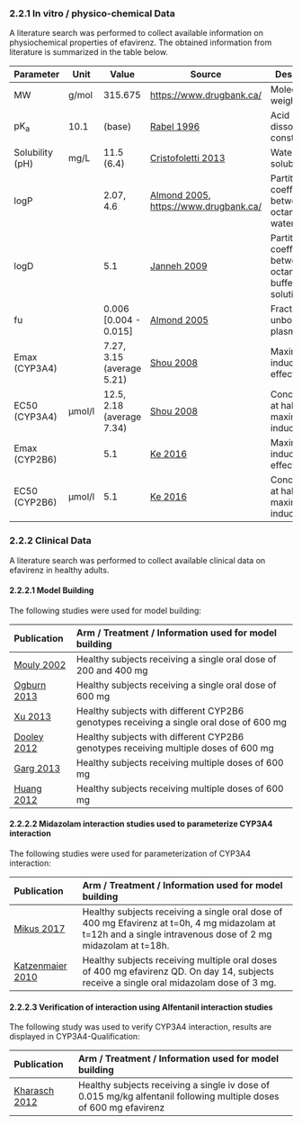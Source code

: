 ### 2.2.1	In vitro / physico-chemical Data

A literature search was performed to collect available information on physiochemical properties of efavirenz. The obtained information from literature is summarized in the table below. 

| **Parameter**   | **Unit** | **Value**       | Source                                                       | **Description**                                 |
| :-------------- | -------- | --------------- | ------------------------------------------------------------ | ----------------------------------------------- |
| MW              | g/mol    | 315.675         | https://www.drugbank.ca/                                     | Molecular weight                                |
| pK<sub>a</sub>  | 10.1     | (base)          | [Rabel 1996](#5-References)                                | Acid dissociation constant                      |
| Solubility (pH) | mg/L     | 11.5 (6.4) | [Cristofoletti 2013](#5-References)        | Water solubility                               |
| logP            |          | 2.07, 4.6       | [Almond 2005](#5-References), https://www.drugbank.ca/     | Partition coefficient between octanol and water |
| logD            |          | 5.1       | [Janneh 2009](#5-References) | Partition coefficient between octanol and buffer solution |
| fu              |         | 0.006 [0.004 - 0.015] | [Almond 2005](#5-References) | Fraction unbound in plasma                      |
| Emax (CYP3A4) |          | 7.27, 3.15 (average 5.21) | [Shou 2008](#5-References) | Maximum induction effect |
| EC50 (CYP3A4) | µmol/l | 12.5, 2.18 (average 7.34) | [Shou 2008](#5-References) | Concentration at half maximum induction |
| Emax (CYP2B6) |          | 5.1       | [Ke 2016](#5-References) | Maximum induction effect |
| EC50 (CYP2B6) | µmol/l | 5.1       | [Ke 2016](#5-References) | Concentration at half maximum induction |


### 2.2.2	Clinical Data

A literature search was performed to collect available clinical data on efavirenz in healthy adults.

#### 2.2.2.1	Model Building

The following studies were used for model building:

| Publication                  | Arm / Treatment / Information used for model building        |
| :--------------------------- | :----------------------------------------------------------- |
| [Mouly 2002](#5-References)  | Healthy subjects receiving a single oral dose of 200 and 400 mg |
| [Ogburn 2013](#5-References) | Healthy subjects receiving a single oral dose of 600 mg      |
| [Xu 2013](#5-References)     | Healthy subjects with different CYP2B6 genotypes receiving a single oral dose of 600 mg |
| [Dooley 2012](#5-References) | Healthy subjects with different CYP2B6 genotypes receiving multiple doses of 600 mg |
| [Garg 2013](#5-References)   | Healthy subjects receiving multiple doses of 600 mg          |
| [Huang 2012](#5-References)  | Healthy subjects receiving multiple doses of 600 mg          |



#### 2.2.2.2	Midazolam interaction studies used to parameterize CYP3A4 interaction

The following studies were used for parameterization of CYP3A4 interaction:

| Publication                       | Arm / Treatment / Information used for model building        |
| :-------------------------------- | :----------------------------------------------------------- |
| [Mikus 2017](#5-References)       | Healthy subjects receiving a single oral dose of  400 mg Efavirenz at t=0h, 4 mg midazolam at t=12h and a single intravenous dose of 2 mg midazolam at t=18h. |
| [Katzenmaier 2010](#5-References) | Healthy subjects receiving multiple oral doses of 400 mg efavirenz QD. On day 14, subjects receive a single oral midazolam dose of 3 mg. |



#### 2.2.2.3	Verification of interaction using Alfentanil interaction studies

The following study was used to verify CYP3A4 interaction, results are displayed in CYP3A4-Qualification:

| Publication                    | Arm / Treatment / Information used for model building        |
| :----------------------------- | :----------------------------------------------------------- |
| [Kharasch 2012](#5-References) | Healthy subjects receiving a single iv dose of 0.015 mg/kg alfentanil following multiple doses of 600 mg efavirenz |


